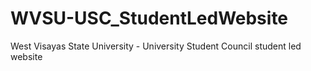 # WVSU-USC_StudentLedWebsite
 West Visayas State University - University Student Council student led website
